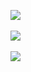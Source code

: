 <a href=""><img align="center" src="https://komarev.com/ghpvc/?username=jpolkdata" /></a>
<br>
<br>
<a href="My Github Stats">
  <img align="center" src="https://github-readme-stats.vercel.app/api?username=jpolkdata&show_icons=true&theme=tokyonight&bg_color=40,1B1D77,130874,5127A4&hide=contribs,issues" />
</a>
<br>
<br>
<a href="Top Languages">
  <img align="center" src="https://github-readme-stats.vercel.app/api/top-langs/?username=jpolkdata&layout=compact&theme=tokyonight&bg_color=40,1B1D77,130874,5127A4" />
</a>
<br>
<br>
<!-- <a href="https://jpolkdata.github.io/">View my GitHub project page</a> -->
